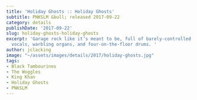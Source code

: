 ```yaml
---
title: 'Holiday Ghosts :: Holiday Ghosts'
subtitle: PNKSLM &bull; released 2017-09-22
category: details
publishDate: '2017-09-22'
slug: holiday-ghosts-holiday-ghosts
excerpt: 'Garage rock like it’s meant to be, full of barely-controlled fuzz, raging
  vocals, warbling organs, and four-on-the-floor drums. '
author: jclacking
image: "~/assets/images/details/2017/holiday-ghosts.jpg"
tags:
- Black Tambourines
- The Woggles
- King Khan
- Holiday Ghosts
- PNKSLM
---
```


